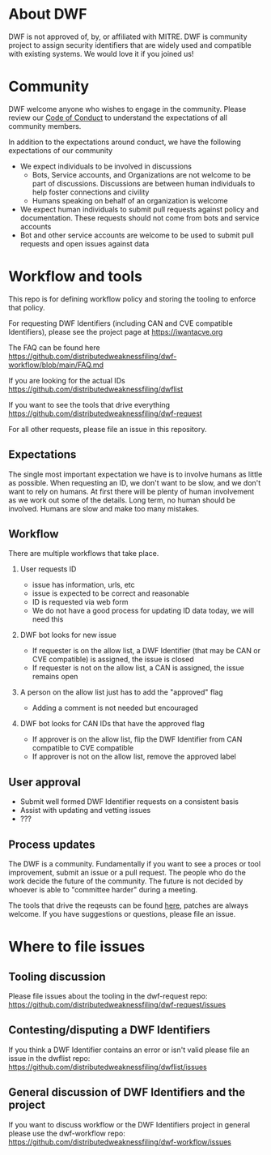 # About DWF

DWF is not approved of, by, or affiliated with MITRE. DWF is community project to assign security identifiers that are widely used and compatible with existing systems. We would love it if you joined us!

# Community

DWF welcome anyone who wishes to engage in the community. Please review our [Code of Conduct](https://github.com/distributedweaknessfiling/dwf-workflow/blob/main/code_of_conduct.md) to understand the expectations of all community members.

In addition to the expectations around conduct, we have the following expectations of our community
- We expect individuals to be involved in discussions
    - Bots, Service accounts, and Organizations are not welcome to be part of discussions. Discussions are between human individuals to help foster connections and civility
    - Humans speaking on behalf of an organization is welcome
- We expect human individuals to submit pull requests against policy and documentation. These requests should not come from bots and service accounts
- Bot and other service accounts are welcome to be used to submit pull requests and open issues against data

# Workflow and tools

This repo is for defining workflow policy and storing the tooling to enforce
that policy.

For requesting DWF Identifiers (including CAN and CVE compatible Identifiers), please see the project page at
https://iwantacve.org

The FAQ can be found here
https://github.com/distributedweaknessfiling/dwf-workflow/blob/main/FAQ.md

If you are looking for the actual IDs
https://github.com/distributedweaknessfiling/dwflist

If you want to see the tools that drive everything
https://github.com/distributedweaknessfiling/dwf-request

For all other requests, please file an issue in this repository.

## Expectations
The single most important expectation we have is to involve humans as little as possible. When requesting an ID, we don't want to be slow, and we don't want to rely on humans. At first there will be plenty of human involvement as we work out some of the details. Long term, no human should be involved. Humans are slow and make too many mistakes.

## Workflow
There are multiple workflows that take place.

1) User requests ID
    - issue has information, urls, etc
    - issue is expected to be correct and reasonable
    - ID is requested via web form
    - We do not have a good process for updating ID data today, we will need this
1) DWF bot looks for new issue
    - If requester is on the allow list, a DWF Identifier (that may be CAN or CVE compatible) is assigned, the issue is closed
    - If requester is not on the allow list, a CAN is assigned, the issue remains open

1) A person on the allow list just has to add the "approved" flag
    - Adding a comment is not needed but encouraged
3) DWF bot looks for CAN IDs that have the approved flag
    - If approver is on the allow list, flip the DWF Identifier from CAN compatible to CVE compatible
    - If approver is not on the allow list, remove the approved label

## User approval

- Submit well formed DWF Identifier requests on a consistent basis
- Assist with updating and vetting issues
- ???

## Process updates

The DWF is a community. Fundamentally if you want to see a proces or tool
improvement, submit an issue or a pull request. The people who do the work
decide the future of the community. The future is not decided by whoever is
able to "committee harder" during a meeting.

The tools that drive the reqeusts can be found [here](https://github.com/distributedweaknessfiling/dwf-request), patches are always welcome. If you have suggestions or questions, please file an issue.

# Where to file issues

## Tooling discussion
Please file issues about the tooling in the dwf-request repo: https://github.com/distributedweaknessfiling/dwf-request/issues

## Contesting/disputing a DWF Identifiers

If you think a DWF Identifier contains an error or isn't valid please file an issue in the dwflist repo: https://github.com/distributedweaknessfiling/dwflist/issues

## General discussion of DWF Identifiers and the project

If you want to discuss workflow or the DWF Identifiers project in general please use the dwf-workflow repo: https://github.com/distributedweaknessfiling/dwf-workflow/issues
